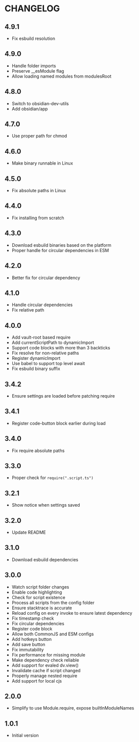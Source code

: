 # CHANGELOG

## 4.9.1

- Fix esbuild resolution

## 4.9.0

- Handle folder imports
- Preserve __esModule flag
- Allow loading named modules from modulesRoot

## 4.8.0

- Switch to obsidian-dev-utils
- Add obsidian/app

## 4.7.0

- Use proper path for chmod

## 4.6.0

- Make binary runnable in Linux

## 4.5.0

- Fix absolute paths in Linux

## 4.4.0

- Fix installing from scratch

## 4.3.0

- Download esbuild binaries based on the platform
- Proper handle for circular dependencies in ESM

## 4.2.0

- Better fix for circular dependency

## 4.1.0

- Handle circular dependencies
- Fix relative path

## 4.0.0

- Add vault-root based require
- Add currentScriptPath to dynamicImport
- Support code blocks with more than 3 backticks
- Fix resolve for non-relative paths
- Register dynamicImport
- Use babel to support top level await
- Fix esbuild binary suffix

## 3.4.2

- Ensure settings are loaded before patching require

## 3.4.1

- Register code-button block earlier during load

## 3.4.0

- Fix require absolute paths

## 3.3.0

- Proper check for `require(".script.ts")`

## 3.2.1

- Show notice when settings saved

## 3.2.0

- Update README

## 3.1.0

- Download esbuild dependencies

## 3.0.0

- Watch script folder changes
- Enable code highlighting
- Check for script existence
- Process all scripts from the config folder
- Ensure stacktrace is accurate
- Reload config on every invoke to ensure latest dependency
- Fix timestamp check
- Fix circular dependencies
- Register code block
- Allow both CommonJS and ESM configs
- Add hotkeys button
- Add save button
- Fix immutability
- Fix performance for missing module
- Make dependency check reliable
- Add support for evaled dv.view()
- Invalidate cache if script changed
- Properly manage nested require
- Add support for local cjs

## 2.0.0

- Simplify to use Module.require, expose builtInModuleNames

## 1.0.1

- Initial version
